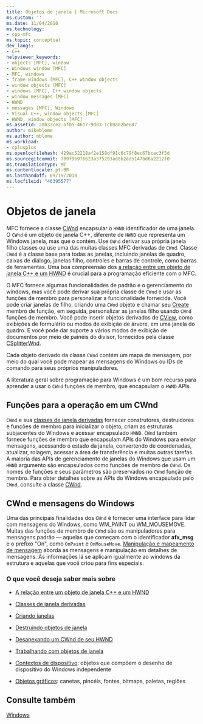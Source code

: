 ```yaml
---
title: Objetos de janela | Microsoft Docs
ms.custom: ''
ms.date: 11/04/2016
ms.technology:
- cpp-mfc
ms.topic: conceptual
dev_langs:
- C++
helpviewer_keywords:
- objects [MFC], window
- Windows window [MFC]
- MFC, windows
- frame windows [MFC], C++ window objects
- window objects [MFC]
- windows [MFC], C++ window objects
- window messages [MFC]
- HWND
- messages [MFC], Windows
- Visual C++, window objects [MFC]
- HWND, window objects [MFC]
ms.assetid: 28b33ce2-af05-4617-9d03-1cb9a02be687
author: mikeblome
ms.author: mblome
ms.workload:
- cplusplus
ms.openlocfilehash: 429ac52218af2e158df91c6c79f8ec67bcac3f5d
ms.sourcegitcommit: 799f9b976623a375203ad8b2ad5147bd6a2212f0
ms.translationtype: MT
ms.contentlocale: pt-BR
ms.lasthandoff: 09/19/2018
ms.locfileid: "46395577"
---
```

# <a name="window-objects"></a>Objetos de janela

MFC fornece a classe [CWnd](../mfc/reference/cwnd-class.md) encapsular o `HWND` identificador de uma janela. O `CWnd` é um objeto de janela C++, diferente de `HWND` que representa um Windows janela, mas que o contém. Use `CWnd` derivar sua própria janela filho classes ou use uma das muitas classes MFC derivadas de `CWnd`. Classe `CWnd` é a classe base para todas as janelas, incluindo janelas de quadro, caixas de diálogo, janelas filho, controles e barras de controle, como barras de ferramentas. Uma boa compreensão dos [a relação entre um objeto de janela C++ e um HWND](../mfc/relationship-between-a-cpp-window-object-and-an-hwnd.md) é crucial para a programação eficiente com o MFC.

O MFC fornece algumas funcionalidades de padrão e o gerenciamento do windows, mas você pode derivar sua própria classe de `CWnd` e usar as funções de membro para personalizar a funcionalidade fornecida. Você pode criar janelas de filho, criando uma `CWnd` objeto e chamar seu [Create](../mfc/reference/cwnd-class.md#create) membro de função, em seguida, personalizar as janelas filho usando `CWnd` funções de membro. Você pode inserir objetos derivados de [CView](../mfc/reference/cview-class.md), como exibições de formulário ou modos de exibição de árvore, em uma janela do quadro. E você pode dar suporte a vários modos de exibição de documentos por meio de painéis do divisor, fornecidos pela classe [CSplitterWnd](../mfc/reference/csplitterwnd-class.md).

Cada objeto derivado da classe `CWnd` contém um mapa de mensagem, por meio do qual você pode mapear as mensagens do Windows ou IDs de comando para seus próprios manipuladores.

A literatura geral sobre programação para Windows é um bom recurso para aprender a usar o `CWnd` funções de membro, que encapsulam o `HWND` APIs.

## <a name="functions-for-operating-on-a-cwnd"></a>Funções para a operação em um CWnd

`CWnd` e sua [classes de janela derivadas](../mfc/derived-window-classes.md) fornecer construtores, destruidores e funções de membro para inicializar o objeto, criam as estruturas subjacentes do Windows e acessar encapsulado `HWND`. `CWnd` também fornece funções de membro que encapsulam APIs do Windows para enviar mensagens, acessando o estado da janela, convertendo de coordenadas, atualizar, rolagem, acessar a área de transferência e muitas outras tarefas. A maioria das APIs de gerenciamento de janelas do Windows que usam um `HWND` argumento são encapsulados como funções de membro de `CWnd`. Os nomes de funções e seus parâmetros são preservados no `CWnd` função de membro. Para obter detalhes sobre as APIs do Windows encapsulado pelo `CWnd`, consulte a classe [CWnd](../mfc/reference/cwnd-class.md).

## <a name="cwnd-and-windows-messages"></a>CWnd e mensagens do Windows

Uma das principais finalidades dos `CWnd` é fornecer uma interface para lidar com mensagens do Windows, como WM_PAINT ou WM_MOUSEMOVE. Muitas das funções de membro de `CWnd` são os manipuladores para mensagens padrão — aquelas que começam com o identificador **afx_msg** e o prefixo "On", como `OnPaint` e `OnMouseMove`. [Manipulação e mapeamento de mensagem](../mfc/message-handling-and-mapping.md) aborda as mensagens e manipulação em detalhes de mensagens. As informações lá se aplicam igualmente ao windows da estrutura e aquelas que você criou para fins especiais.

### <a name="what-do-you-want-to-know-more-about"></a>O que você deseja saber mais sobre

- [A relação entre um objeto de janela C++ e um HWND](../mfc/relationship-between-a-cpp-window-object-and-an-hwnd.md)

- [Classes de janela derivadas](../mfc/derived-window-classes.md)

- [Criando janelas](../mfc/creating-windows.md)

- [Destruindo objetos de janela](../mfc/destroying-window-objects.md)

- [Desanexando um CWnd de seu HWND](../mfc/detaching-a-cwnd-from-its-hwnd.md)

- [Trabalhando com objetos de janela](../mfc/working-with-window-objects.md)

- [Contextos de dispositivo](../mfc/device-contexts.md): objetos que compõem o desenho de dispositivo do Windows independente

- [Objetos gráficos](../mfc/graphic-objects.md): canetas, pincéis, fontes, bitmaps, paletas, regiões

## <a name="see-also"></a>Consulte também

[Windows](../mfc/windows.md)

